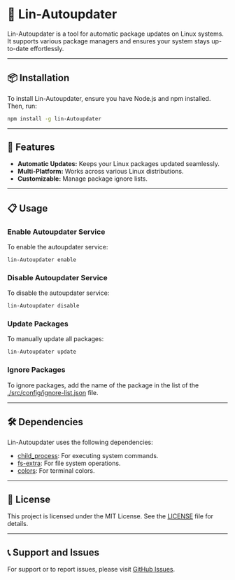 # 🚀 Lin-Autoupdater

Lin-Autoupdater is a tool for automatic package updates on Linux systems. It supports various package managers and ensures your system stays up-to-date effortlessly.

---

## 📦 Installation

To install Lin-Autoupdater, ensure you have Node.js and npm installed. Then, run:

```bash
npm install -g lin-Autoupdater
```
---
## 🌟 Features

- **Automatic Updates:** Keeps your Linux packages updated seamlessly.
- **Multi-Platform:** Works across various Linux distributions.
- **Customizable:** Manage package ignore lists.
---
## 📋 Usage

### Enable Autoupdater Service

To enable the autoupdater service:

```bash
lin-Autoupdater enable
```

### Disable Autoupdater Service

To disable the autoupdater service:

```bash
lin-Autoupdater disable
```

### Update Packages

To manually update all packages:

```bash
lin-Autoupdater update
```

### Ignore Packages  

To ignore packages, add the name of the package in the list of the [./src/config/ignore-list.json](/src/config/ignore-list.json) file.

---
## 🛠 Dependencies

Lin-Autoupdater uses the following dependencies:

- [child_process](https://www.npmjs.com/package/child_process): For executing system commands.
- [fs-extra](https://www.npmjs.com/package/fs-extra): For file system operations.
- [colors](https://www.npmjs.com/package/colors): For terminal colors.
---
## 📝 License

This project is licensed under the MIT License. See the [LICENSE](LICENSE) file for details.

---

## 📞 Support and Issues

For support or to report issues, please visit [GitHub Issues](https://github.com/douxxu/Lin-Autoupdater/issues).


